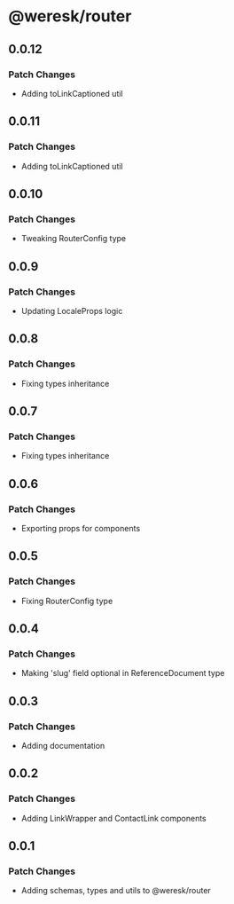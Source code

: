 # @weresk/router

## 0.0.12

### Patch Changes

- Adding toLinkCaptioned util

## 0.0.11

### Patch Changes

- Adding toLinkCaptioned util

## 0.0.10

### Patch Changes

- Tweaking RouterConfig type

## 0.0.9

### Patch Changes

- Updating LocaleProps logic

## 0.0.8

### Patch Changes

- Fixing types inheritance

## 0.0.7

### Patch Changes

- Fixing types inheritance

## 0.0.6

### Patch Changes

- Exporting props for components

## 0.0.5

### Patch Changes

- Fixing RouterConfig type

## 0.0.4

### Patch Changes

- Making 'slug' field optional in ReferenceDocument type

## 0.0.3

### Patch Changes

- Adding documentation

## 0.0.2

### Patch Changes

- Adding LinkWrapper and ContactLink components

## 0.0.1

### Patch Changes

- Adding schemas, types and utils to @weresk/router
